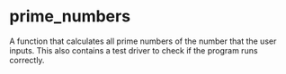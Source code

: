 # prime_numbers
 A function that calculates all prime numbers of the number that the user inputs. This also contains a test driver to check if the program runs correctly.
